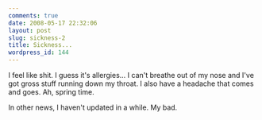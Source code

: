 ```yaml
---
comments: true
date: 2008-05-17 22:32:06
layout: post
slug: sickness-2
title: Sickness...
wordpress_id: 144
---
```


I feel like shit. I guess it's allergies... I can't breathe out of my nose and I've got gross stuff running down my throat. I also have a headache that comes and goes. Ah, spring time.

In other news, I haven't updated in a while. My bad.
